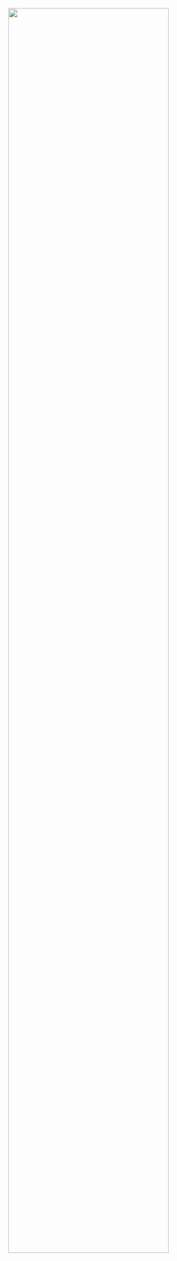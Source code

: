 <p align="center">
  <img align="center" src="https://user-images.githubusercontent.com/46363213/89597103-0435d500-d80e-11ea-813b-5f7dabdae298.gif" width=80%>
</p>

<!--
### Hi there 👋

Here are some ideas to get you started:

- 🔭 I’m currently working on ...
- 🌱 I’m currently learning ...
- 👯 I’m looking to collaborate on ...
- 🤔 I’m looking for help with ...
- 💬 Ask me about ...
- 📫 How to reach me: ...
- 😄 Pronouns: ...
- ⚡ Fun fact: ...
-->
